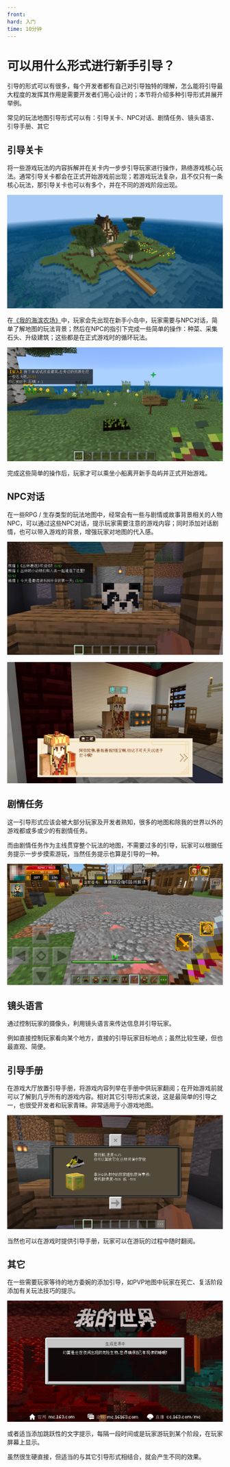 ```yaml
---
front:
hard: 入门
time: 10分钟
---
```

# 可以用什么形式进行新手引导？

引导的形式可以有很多，每个开发者都有自己对引导独特的理解，怎么能将引导最大程度的发挥其作用是需要开发者们用心设计的；本节将介绍多种引导形式并展开举例。

常见的玩法地图引导形式可以有：引导关卡、NPC对话、剧情任务、镜头语言、引导手册、其它

## 引导关卡

将一些游戏玩法的内容拆解并在关卡内一步步引导玩家进行操作，熟络游戏核心玩法。通常引导关卡都会在正式开始游戏前出现；若游戏玩法复杂，且不仅只有一条核心玩法，那引导关卡也可以有多个，并在不同的游戏阶段出现。

![4](./images/4.png)

在[《我的海滨农场》](../../20-玩法地图教程/第08章：在开头添加引导关卡/课程01.使用MODSDK自定义NPC的聊天对话.md)中，玩家会先出现在新手小岛中，玩家需要与NPC对话，简单了解地图的玩法背景；然后在NPC的指引下完成一些简单的操作：种菜、采集石头、升级建筑；这些都是在正式游戏时的循环玩法。

![5](./images/5.png)

完成这些简单的操作后，玩家才可以乘坐小船离开新手岛屿并正式开始游戏。

## NPC对话

在一些RPG / 生存类型的玩法地图中，经常会有一些与剧情或故事背景相关的人物NPC，可以通过这些NPC对话，提示玩家需要注意的游戏内容；同时添加对话剧情，也可以带入游戏的背景，增强玩家对地图的代入感。

![6](./images/6.png)

![8](./images/8.png)

## 剧情任务

这一引导形式应该会被大部分玩家及开发者熟知，很多的地图和除我的世界以外的游戏都或多或少的有剧情任务。

而由剧情任务作为主线贯穿整个玩法的地图，不需要过多的引导，玩家可以根据任务提示一步步摸索游玩，当然任务提示也算是引导的一种。

![8.5](./images/8.5.png)

## 镜头语言

通过控制玩家的摄像头，利用镜头语言来传达信息并引导玩家。

例如直接控制玩家看向某个地方，直接的引导玩家目标地点；虽然比较生硬，但也最直观、简便。

## 引导手册

在游戏大厅放置引导手册，将游戏内容列举在手册中供玩家翻阅；在开始游戏前就可以了解到几乎所有的游戏内容。相对其它引导形式来说，这是最简单的引导之一，也很受开发者和玩家青睐。非常适用于小游戏地图。

![7](./images/7.png)

当然也可以在游戏时提供引导手册，玩家可以在游玩的过程中随时翻阅。

## 其它

在一些需要玩家等待的地方委婉的添加引导，如PVP地图中玩家在死亡、复活阶段添加有关玩法技巧的提示。

![9](./images/9.png)

或者适当添加跳跃性的文字提示，每隔一段时间或是玩家游玩到某个阶段，在玩家屏幕上显示。

虽然很生硬直接，但适当的与其它引导形式相结合，就会产生不同的效果。





